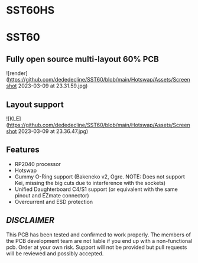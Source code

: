 # SST60HS

# SST60

## Fully open source multi-layout 60% PCB
![render](https://github.com/dededecline/SST60/blob/main/Hotswap/Assets/Screenshot 2023-03-09 at 23.31.59.jpg)

## Layout support
![KLE](https://github.com/dededecline/SST60/blob/main/Hotswap/Assets/Screenshot 2023-03-09 at 23.36.47.jpg)

## Features
- RP2040 processor
- Hotswap
- Gummy O-Ring support (Bakeneko v2, Ogre. NOTE: Does not support Kei, missing the big cuts due to interference with the sockets)
- Unified Daughterboard C4/S1 support (or equivalent with the same pinout and EZmate connector)
- Overcurrent and ESD protection

## ***DISCLAIMER***
This PCB has been tested and confirmed to work properly. The members of the PCB development team are not liable if you end up with a non-functional pcb. Order at your own risk. Support will not be provided but pull requests will be reviewed and possibly accepted.
